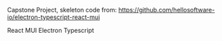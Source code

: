 Capstone Project, skeleton code from: https://github.com/hellosoftware-io/electron-typescript-react-mui

React
MUI
Electron
Typescript
